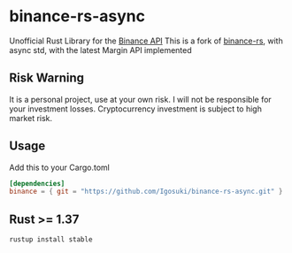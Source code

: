 # binance-rs-async

Unofficial Rust Library for the [Binance API](https://github.com/binance-exchange/binance-official-api-docs)
This is a fork of [binance-rs](https://github.com/wisespace-io/binance-rs), with async std, with the latest Margin API implemented 

## Risk Warning

It is a personal project, use at your own risk. I will not be responsible for your investment losses.
Cryptocurrency investment is subject to high market risk.

## Usage

Add this to your Cargo.toml

```toml
[dependencies]
binance = { git = "https://github.com/Igosuki/binance-rs-async.git" }
```

## Rust >= 1.37

```rust
rustup install stable
```
